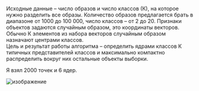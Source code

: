   Исходные данные  –  число образов и число классов (К), на которое 
нужно разделить все образы. Количество образов предлагается брать в 
диапазоне от 1000 до 100 000, число классов – от 2 до 20. Признаки объектов 
задаются случайным образом, это координаты векторов. Обычно К элементов 
из набора векторов случайным образом назначают центрами классов.  
  Цель и результат работы  алгоритма – определить ядрами классов К 
типичных представителей классов и максимально компактно распределить 
вокруг них остальные объекты выборки. 

Я взял 2000 точек и 6 ядер.

![изображение](https://github.com/user-attachments/assets/6275b553-efc5-49b7-8994-56feb45d38bd)
